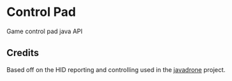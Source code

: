 # Control Pad

Game control pad java API

## Credits

Based off on the HID reporting and controlling used in the [javadrone](https://code.google.com/p/javadrone/) project.
